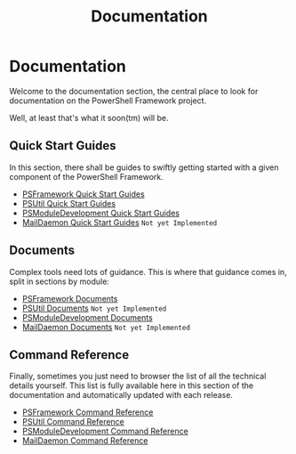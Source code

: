 ﻿---
title: Documentation
---
# Documentation

Welcome to the documentation section, the central place to look for documentation on the PowerShell Framework project.

Well, at least that's what it soon(tm) will be.

## Quick Start Guides

In this section, there shall be guides to swiftly getting started with a given component of the PowerShell Framework.

 - [PSFramework Quick Start Guides](https://psframework.org/documentation/quickstart/psframework.html)
 - [PSUtil Quick Start Guides](https://psframework.org/documentation/quickstart/psutil.html)
 - [PSModuleDevelopment Quick Start Guides](https://psframework.org/documentation/quickstart/psmoduledevelopment.html)
 - [MailDaemon Quick Start Guides](documentation/quickstart/maildaemon.html) `Not yet Implemented`

## Documents

Complex tools need lots of guidance. This is where that guidance comes in, split in sections by module:

 - [PSFramework Documents](https://psframework.org/documentation/documents/psframework.html)
 - [PSUtil Documents](https://psframework.org/documentation/documents/psutil.html) `Not yet Implemented`
 - [PSModuleDevelopment Documents](https://psframework.org/documentation/documents/psmoduledevelopment.html)
 - [MailDaemon Documents](documentation/documents/maildaemon.html) `Not yet Implemented`

## Command Reference

Finally, sometimes you just need to browser the list of all the technical details yourself. This list is fully available here in this section of the documentation and automatically updated with each release.

 - [PSFramework Command Reference](https://psframework.org/documentation/commands/PSFramework.html)
 - [PSUtil Command Reference](https://psframework.org/documentation/commands/PSUtil.html)
 - [PSModuleDevelopment Command Reference](https://psframework.org/documentation/commands/PSModuleDevelopment.html)
 - [MailDaemon Command Reference](documentation/commands/MailDaemon.html)